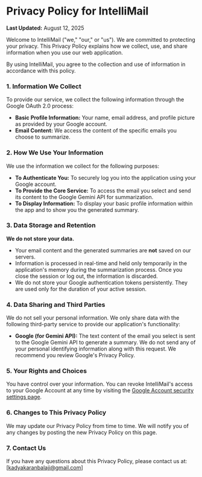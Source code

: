 # Privacy Policy for IntelliMail

**Last Updated:** August 12, 2025

Welcome to IntelliMail ("we," "our," or "us"). We are committed to protecting your privacy. This Privacy Policy explains how we collect, use, and share information when you use our web application.

By using IntelliMail, you agree to the collection and use of information in accordance with this policy.

### 1. Information We Collect

To provide our service, we collect the following information through the Google OAuth 2.0 process:

* **Basic Profile Information:** Your name, email address, and profile picture as provided by your Google account.
* **Email Content:** We access the content of the specific emails you choose to summarize.

### 2. How We Use Your Information

We use the information we collect for the following purposes:

* **To Authenticate You:** To securely log you into the application using your Google account.
* **To Provide the Core Service:** To access the email you select and send its content to the Google Gemini API for summarization.
* **To Display Information:** To display your basic profile information within the app and to show you the generated summary.

### 3. Data Storage and Retention

**We do not store your data.**

* Your email content and the generated summaries are **not** saved on our servers.
* Information is processed in real-time and held only temporarily in the application's memory during the summarization process. Once you close the session or log out, the information is discarded.
* We do not store your Google authentication tokens persistently. They are used only for the duration of your active session.

### 4. Data Sharing and Third Parties

We do not sell your personal information. We only share data with the following third-party service to provide our application's functionality:

* **Google (for Gemini API):** The text content of the email you select is sent to the Google Gemini API to generate a summary. We do not send any of your personal identifying information along with this request. We recommend you review Google's Privacy Policy.

### 5. Your Rights and Choices

You have control over your information. You can revoke IntelliMail's access to your Google Account at any time by visiting the [Google Account security settings page](https://myaccount.google.com/permissions).

### 6. Changes to This Privacy Policy

We may update our Privacy Policy from time to time. We will notify you of any changes by posting the new Privacy Policy on this page.

### 7. Contact Us

If you have any questions about this Privacy Policy, please contact us at: [kadyakaranbalaji@gmail.com]
